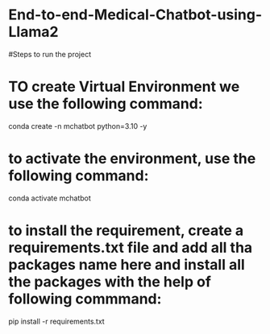 # End-to-end-Medical-Chatbot-using-Llama2

#Steps to run the project

# TO create Virtual Environment we use the following command:

conda create -n mchatbot python=3.10 -y

# to activate the environment, use the following command:

conda activate mchatbot

# to install the requirement, create a requirements.txt file and add all tha packages name here and install all the packages with the help of following commmand:

pip install -r requirements.txt


